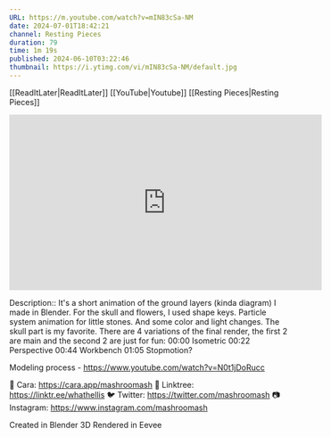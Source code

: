 ```yaml
---
URL: https://m.youtube.com/watch?v=mIN83cSa-NM
date: 2024-07-01T18:42:21
channel: Resting Pieces
duration: 79
time: 1m 19s
published: 2024-06-10T03:22:46
thumbnail: https://i.ytimg.com/vi/mIN83cSa-NM/default.jpg
---
```

[[ReadItLater|ReadItLater]] [[YouTube|Youtube]] [[Resting Pieces|Resting Pieces]]

<iframe width="560" height="315" src="https://www.youtube-nocookie.com/embed/mIN83cSa-NM" title="YouTube video player" frameborder="0" allow="accelerometer; autoplay; clipboard-write; encrypted-media; gyroscope; picture-in-picture" allowfullscreen></iframe>

Description:: It's a short animation of the ground layers (kinda diagram) I made in Blender.
For the skull and flowers, I used shape keys. Particle system animation for little stones. And some color and light changes. 
The skull part is my favorite. 
There are 4 variations of the final render, the first 2 are main and the second 2 are just for fun:
00:00 Isometric
00:22 Perspective
00:44 Workbench
01:05 Stopmotion?

Modeling process - https://www.youtube.com/watch?v=N0t1jDoRucc

💖 Cara: https://cara.app/mashroomash
🌱 Linktree: https://linktr.ee/whathellis
🐦 Twitter: https://twitter.com/mashroomash
📷 Instagram: https://www.instagram.com/mashroomash

Created in Blender 3D
Rendered in Eevee